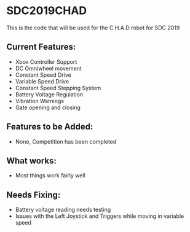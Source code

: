 # SDC2019CHAD
This is the code that will be used for the C.H.A.D robot for SDC 2019

## Current Features:
* Xbox Controller Support
* DC Omniwheel movement
* Constant Speed Drive
* Variable Speed Drive
* Constant Speed Stepping System
* Battery Voltage Regulation
* Vibration Warnings
* Gate opening and closing


## Features to be Added:
* None, Competition has been completed

## What works: 
* Most things work fairly well

## Needs Fixing:
* Battery voltage reading needs testing
* Issues with the Left Joystick and Triggers while moving in variable speed 

